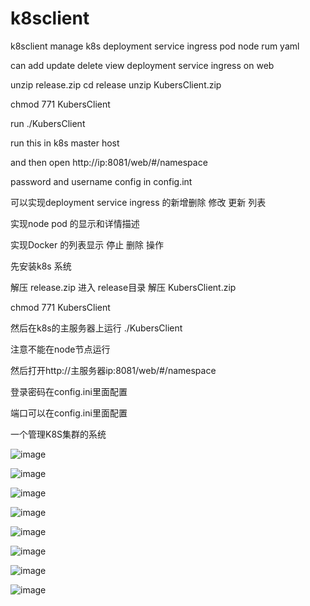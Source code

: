 # k8sclient
k8sclient manage k8s deployment service ingress pod node rum yaml

can add update delete view deployment service ingress  on web 

unzip release.zip cd release unzip KubersClient.zip

chmod 771 KubersClient 

run ./KubersClient 

run this in k8s master host  

and then open  http://ip:8081/web/#/namespace

password and username config in config.int


可以实现deployment service ingress 的新增删除 修改 更新 列表

实现node pod 的显示和详情描述

实现Docker 的列表显示 停止 删除 操作

先安装k8s 系统

解压 release.zip 进入 release目录 解压 KubersClient.zip

chmod 771 KubersClient 

然后在k8s的主服务器上运行 ./KubersClient   

注意不能在node节点运行

然后打开http://主服务器ip:8081/web/#/namespace

登录密码在config.ini里面配置

端口可以在config.ini里面配置


一个管理K8S集群的系统

![image](https://raw.githubusercontent.com/zzxap/k8sclient/blob/master/png/11.PNG)

![image](https://github.com/zzxap/k8sclient/blob/master/png/11.PNG?raw=true)

![image](https://github.com/zzxap/k8sclient/blob/master/png/12.PNG?raw=true)

![image](https://github.com/zzxap/k8sclient/blob/master/png/10.PNG?raw=true)

![image](https://github.com/zzxap/k8sclient/blob/master/png/9.PNG?raw=true)

![image](https://github.com/zzxap/k8sclient/blob/master/png/9.PNG?raw=true)

![image](https://github.com/zzxap/k8sclient/blob/master/png/7.PNG?raw=true)

![image](https://github.com/zzxap/TraefikUI/blob/master/images/wechat.jpg?raw=true)

